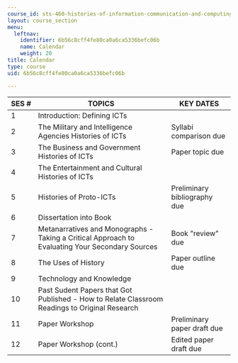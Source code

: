 ```yaml
---
course_id: sts-460-histories-of-information-communication-and-computing-technologies-spring-2015
layout: course_section
menu:
  leftnav:
    identifier: 6b56c8cff4fe80ca0a6ca5336befc06b
    name: Calendar
    weight: 20
title: Calendar
type: course
uid: 6b56c8cff4fe80ca0a6ca5336befc06b

---
```


| SES # | TOPICS | KEY DATES |
| --- | --- | --- |
| 1 | Introduction: Defining ICTs | &nbsp; |
| 2 | The Military and Intelligence Agencies Histories of ICTs | Syllabi comparison due |
| 3 | The Business and Government Histories of ICTs | Paper topic due |
| 4 | The Entertainment and Cultural Histories of ICTs | &nbsp; |
| 5 | Histories of Proto-ICTs | Preliminary bibliography due |
| 6 | Dissertation into Book | &nbsp; |
| 7 | Metanarratives and Monographs - Taking a Critical Approach to Evaluating Your Secondary Sources | Book "review" due |
| 8 | The Uses of History | Paper outline due |
| 9 | Technology and Knowledge | &nbsp; |
| 10 | Past Sudent Papers that Got Published - How to Relate Classroom Readings to Original Research | &nbsp; |
| 11 | Paper Workshop | Preliminary paper draft due |
| 12 | Paper Workshop (cont.) | Edited paper draft due